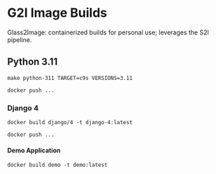 # G2I Image Builds

Glass2Image: containerized builds for personal use; leverages the S2I pipeline.

## Python 3.11

`make python-311 TARGET=c9s VERSIONS=3.11`

`docker push ...`

### Django 4

`docker build django/4 -t django-4:latest`

`docker push ...`

#### Demo Application

`docker build demo -t demo:latest`
